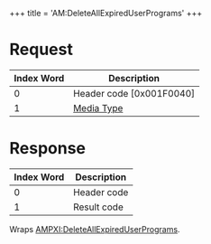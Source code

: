 +++
title = 'AM:DeleteAllExpiredUserPrograms'
+++

# Request

| Index Word | Description                                            |
|------------|--------------------------------------------------------|
| 0          | Header code \[0x001F0040\]                             |
| 1          | [Media Type](Filesystem_services#mediatype "wikilink") |

# Response

| Index Word | Description |
|------------|-------------|
| 0          | Header code |
| 1          | Result code |

Wraps
[AMPXI:DeleteAllExpiredUserPrograms](AMPXI:DeleteAllExpiredUserPrograms "wikilink").
